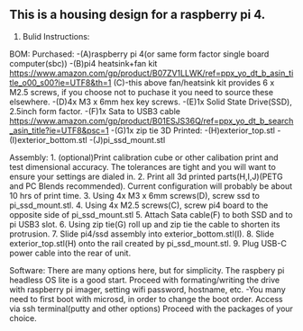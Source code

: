 ## This is a housing design for a raspberry pi 4.

1. Bulid Instructions:

   
BOM:
	Purchased:
		-(A)raspberry pi 4(or same form factor single board computer(sbc))
		-(B)pi4 heatsink+fan kit https://www.amazon.com/gp/product/B07ZV1LLWK/ref=ppx_yo_dt_b_asin_title_o00_s00?ie=UTF8&th=1
			(C)-this above fan/heatsink kit provides 6 x M2.5 screws, if you choose not to puchase it you need to source these elsewhere.
		-(D)4x M3 x 6mm hex key screws.
		-(E)1x Solid State Drive(SSD), 2.5inch form factor.
		-(F)1x Sata to USB3 cable https://www.amazon.com/gp/product/B01ESJS36Q/ref=ppx_yo_dt_b_search_asin_title?ie=UTF8&psc=1
		-(G)1x zip tie
	3D Printed:
		-(H)exterior_top.stl
		-(I)exterior_bottom.stl
		-(J)pi_ssd_mount.stl

		
Assembly:
	1. (optional)Print calibration cube or other calibation print and test dimensional accuracy. The tolerances are tight and you will want to ensure your settings are dialed in.
	2. Print all 3d printed parts(H,I,J)(PETG and PC Blends recommended). Current configuration will probably be about 10 hrs of print time.
	3. Using 4x M3  x 6mm screws(D), screw ssd to pi_ssd_mount.stl.
	4. Using 4x M2.5 screws(C), screw pi4 board to the opposite side of pi_ssd_mount.stl
	5. Attach Sata cable(F) to both SSD and to pi USB3 slot.
	6. Using zip tie(G) roll up and zip tie the cable to shorten its protrusion.
	7. Slide pi4/ssd assembly into exterior_bottom.stl(I).
	8. Slide exterior_top.stl(H) onto the rail created by pi_ssd_mount.stl.
	9. Plug USB-C power cable into the rear of unit.
	
Software:
	There are many options here, but for simplicity. The raspbery pi headless OS lite is a good start.
	Proceed with formating/writing the drive with raspberry pi imager, setting wifi password, hostname, etc.
		-You many need to first boot with microsd, in order to change the boot order.
	Access via ssh terminal(putty and other options)
	Proceed with the packages of your choice. 
	
